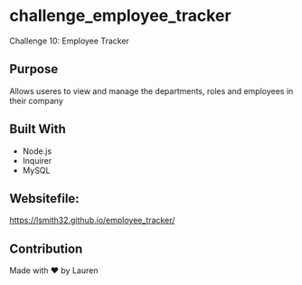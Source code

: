 # challenge_employee_tracker
Challenge 10: Employee Tracker

## Purpose
 Allows useres to view and manage the departments, roles and employees in their company

## Built With
* Node.js
* Inquirer
* MySQL

## Websitefile:
https://lsmith32.github.io/employee_tracker/

## Contribution
Made with ❤️ by Lauren
